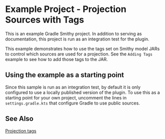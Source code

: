 # Example Project - Projection Sources with Tags

This is an example Gradle Smithy project. In addition to serving as documentation,
this project is run as an integration test for the plugin.

This example demonstrates how to use the tags set on Smithy model JARs to control
which sources are used for a projection. See the `Adding Tags` example to see how
to add those tags to the JAR.

## Using the example as a starting point

Since this sample is run as an integration test, by default it is only configured
to use a locally published version of the plugin. To use this as a starting point
for your own project, uncomment the lines in `settings.gradle.kts` that configure
Gradle to use public sources.

## See Also

[Projection tags](https://smithy.io/2.0/guides/building-models/gradle-plugin.html#projection-tags)
